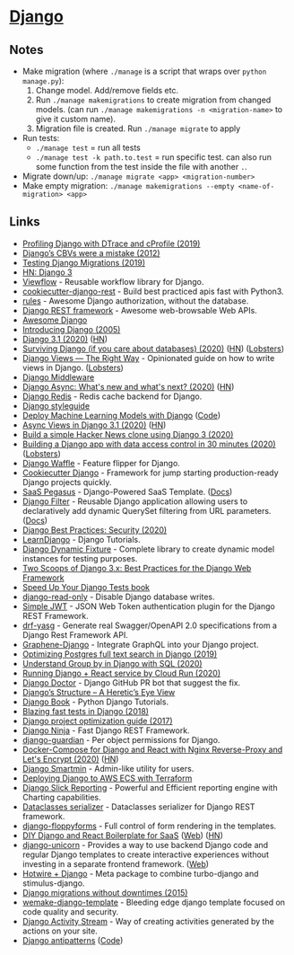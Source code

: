 # [Django](https://www.djangoproject.com/)

## Notes

- Make migration (where `./manage` is a script that wraps over `python manage.py`):
  1. Change model. Add/remove fields etc.
  2. Run `./manage makemigrations` to create migration from changed models. (can run `./manage makemigrations -n <migration-name>` to give it custom name).
  3. Migration file is created. Run `./manage migrate` to apply
- Run tests:
  - `./manage test` = run all tests
  - `./manage test -k path.to.test` = run specific test. can also run some function from the test inside the file with another `.`.
- Migrate down/up: `./manage migrate <app> <migration-number>`
- Make empty migration: `./manage makemigrations --empty <name-of-migration> <app>`

## Links

- [Profiling Django with DTrace and cProfile (2019)](https://wiedi.frubar.net/blog/2019/11/18/django-performance/)
- [Django’s CBVs were a mistake (2012)](https://lukeplant.me.uk/blog/posts/djangos-cbvs-were-a-mistake/)
- [Testing Django Migrations (2019)](https://sobolevn.me/2019/10/testing-django-migrations)
- [HN: Django 3](https://news.ycombinator.com/item?id=21681732)
- [Viewflow](https://github.com/viewflow/viewflow) - Reusable workflow library for Django.
- [cookiecutter-django-rest](https://github.com/agconti/cookiecutter-django-rest) - Build best practiced apis fast with Python3.
- [rules](https://github.com/dfunckt/django-rules) - Awesome Django authorization, without the database.
- [Django REST framework](https://github.com/encode/django-rest-framework) - Awesome web-browsable Web APIs.
- [Awesome Django](https://github.com/wsvincent/awesome-django)
- [Introducing Django (2005)](https://simonwillison.net/2005/Jul/17/django/)
- [Django 3.1 (2020)](https://www.djangoproject.com/weblog/2020/aug/04/django-31-released/) ([HN](https://news.ycombinator.com/item?id=24048046))
- [Surviving Django (if you care about databases) (2020)](https://www.varrazzo.com/blog/2020/07/25/surviving-django/) ([HN](https://news.ycombinator.com/item?id=24074520)) ([Lobsters](https://lobste.rs/s/l7dqrf/surviving_django_if_you_care_about))
- [Django Views — The Right Way](https://spookylukey.github.io/django-views-the-right-way/) - Opinionated guide on how to write views in Django. ([Lobsters](https://lobste.rs/s/4n63nn/django_views_right_way))
- [Django Middleware](https://www.reddit.com/r/django/comments/hms3n6/django_middleware/)
- [Django Async: What's new and what's next? (2020)](https://deepsource.io/blog/django-async-support/) ([HN](https://news.ycombinator.com/item?id=24160608))
- [Django Redis](https://github.com/jazzband/django-redis) - Redis cache backend for Django.
- [Django styleguide](https://github.com/HackSoftware/Django-Styleguide)
- [Deploy Machine Learning Models with Django](https://www.deploymachinelearning.com/) ([Code](https://github.com/pplonski/my_ml_service))
- [Async Views in Django 3.1 (2020)](https://testdriven.io/blog/django-async-views/) ([HN](https://news.ycombinator.com/item?id=24423637))
- [Build a simple Hacker News clone using Django 3 (2020)](https://www.youtube.com/watch?v=292GB6snFYo)
- [Building a Django app with data access control in 30 minutes (2020)](https://www.osohq.com/post/django-access-control) ([Lobsters](https://lobste.rs/s/tpoc8j/building_django_app_with_data_access))
- [Django Waffle](https://github.com/django-waffle/django-waffle) - Feature flipper for Django.
- [Cookiecutter Django](https://github.com/pydanny/cookiecutter-django) - Framework for jump starting production-ready Django projects quickly.
- [SaaS Pegasus](https://www.saaspegasus.com/) - Django-Powered SaaS Template. ([Docs](https://docs.saaspegasus.com/))
- [Django Filter](https://github.com/carltongibson/django-filter) - Reusable Django application allowing users to declaratively add dynamic QuerySet filtering from URL parameters. ([Docs](https://django-filter.readthedocs.io/en/master/))
- [Django Best Practices: Security (2020)](https://learndjango.com/tutorials/django-best-practices-security)
- [LearnDjango](https://learndjango.com/) - Django Tutorials.
- [Django Dynamic Fixture](https://github.com/paulocheque/django-dynamic-fixture) - Complete library to create dynamic model instances for testing purposes.
- [Two Scoops of Django 3.x: Best Practices for the Django Web Framework](https://www.feldroy.com/products/two-scoops-of-django-3-x)
- [Speed Up Your Django Tests book](https://gumroad.com/l/suydt)
- [django-read-only](https://github.com/adamchainz/django-read-only) - Disable Django database writes.
- [Simple JWT](https://github.com/SimpleJWT/django-rest-framework-simplejwt) - JSON Web Token authentication plugin for the Django REST Framework.
- [drf-yasg](https://github.com/axnsan12/drf-yasg) - Generate real Swagger/OpenAPI 2.0 specifications from a Django Rest Framework API.
- [Graphene-Django](https://github.com/graphql-python/graphene-django) - Integrate GraphQL into your Django project.
- [Optimizing Postgres full text search in Django (2019)](https://hodovi.ch/blog/optimizing-postgres-full-text-search-django/)
- [Understand Group by in Django with SQL (2020)](https://hakibenita.com/django-group-by-sql)
- [Running Django + React service by Cloud Run (2020)](http://djkooks.github.io/gcp-django-deploy-cloudrun)
- [Django Doctor](https://django.doctor/) - Django GitHub PR bot that suggest the fix.
- [Django’s Structure – A Heretic’s Eye View](https://djangobook.com/mdj2-django-structure/)
- [Django Book](https://djangobook.com/) - Python Django Tutorials.
- [Blazing fast tests in Django (2018)](https://dizballanze.com/django-blazing-fast-tests/)
- [Django project optimization guide (2017)](https://dizballanze.com/django-project-optimization-part-1/)
- [Django Ninja](https://github.com/vitalik/django-ninja) - Fast Django REST Framework.
- [django-guardian](https://github.com/django-guardian/django-guardian) - Per object permissions for Django.
- [Docker-Compose for Django and React with Nginx Reverse-Proxy and Let's Encrypt (2020)](https://saasitive.com/tutorial/docker-compose-django-react-nginx-let-s-encrypt/) ([HN](https://news.ycombinator.com/item?id=25169155))
- [Django Smartmin](https://github.com/nyaruka/smartmin) - Admin-like utility for users.
- [Deploying Django to AWS ECS with Terraform](https://github.com/testdrivenio/django-ecs-terraform)
- [Django Slick Reporting](https://github.com/ra-systems/django-slick-reporting) - Powerful and Efficient reporting engine with Charting capabilities.
- [Dataclasses serializer](https://github.com/oxan/djangorestframework-dataclasses) - Dataclasses serializer for Django REST framework.
- [django-floppyforms](https://github.com/jazzband/django-floppyforms) - Full control of form rendering in the templates.
- [DIY Django and React Boilerplate for SaaS](https://github.com/saasitive/django-react-boilerplate) ([Web](https://saasitive.com/)) ([HN](https://news.ycombinator.com/item?id=25517226))
- [django-unicorn](https://github.com/adamghill/django-unicorn) - Provides a way to use backend Django code and regular Django templates to create interactive experiences without investing in a separate frontend framework. ([Web](https://www.django-unicorn.com/))
- [Hotwire + Django](https://github.com/hotwire-django/hotwire-django) - Meta package to combine turbo-django and stimulus-django.
- [Django migrations without downtimes (2015)](http://pankrat.github.io/2015/django-migrations-without-downtimes/)
- [wemake-django-template](https://github.com/wemake-services/wemake-django-template) - Bleeding edge django template focused on code quality and security.
- [Django Activity Stream](https://github.com/justquick/django-activity-stream) - Way of creating activities generated by the actions on your site.
- [Django antipatterns](https://www.django-antipatterns.com/) ([Code](https://github.com/hapytex/django-antipatterns))
